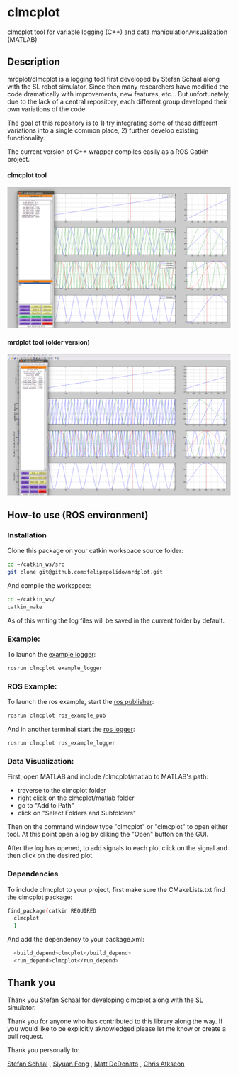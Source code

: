# clmcplot
clmcplot tool for variable logging (C++) and data manipulation/visualization (MATLAB)

## Description 

mrdplot/clmcplot is a logging tool first developed by Stefan Schaal along with the SL robot simulator. Since then many researchers have modified the code dramatically with improvements, new features, etc... But unfortunately, due to the lack of a central repository, each different group developed their own variations of the code.

The goal of this repository is to 1) try integrating some of these different variations into a single common place, 2) further develop existing functionality.

The current version of C++ wrapper compiles easily as a ROS Catkin project.


#### clmcplot tool

![CLMCPLOT](/docs//clmcplot.png?raw=true "clmcplot")

#### mrdplot tool (older version)

![MRDPLOT](/docs//mrdplot.png?raw=true "mrdplot")


## How-to use (ROS environment)


### Installation

Clone this package on your catkin workspace source folder:
```bash
cd ~/catkin_ws/src
git clone git@github.com:felipepolido/mrdplot.git
```
And compile the workspace:
```bash
cd ~/catkin_ws/
catkin_make
```

As of this writing the log files will be saved in the current folder by default.


### Example:
To launch the [example logger](https://github.com/felipepolido/mrdplot/blob/master/example/ExampleLogger.cpp):
```bash
rosrun clmcplot example_logger
```

### ROS Example:

To launch the ros example, start the 
[ros publisher](https://github.com/felipepolido/mrdplot/blob/master/example/RosExamplePublisher.cpp):
```bash
rosrun clmcplot ros_example_pub
```

And in another terminal start the 
[ros logger](https://github.com/felipepolido/mrdplot/blob/master/example/RosExampleLogger.cpp):
```bash
rosrun clmcplot ros_example_logger
```

### Data Visualization:

First, open MATLAB and include /clmcplot/matlab to MATLAB's path:
- traverse to the clmcplot folder
- right click on the clmcplot/matlab folder
- go to "Add to Path"  
- click on "Select Folders and Subfolders" 

Then on the command window type "clmcplot" or "clmcplot" to open either tool.
At this point open a log by cliking the "Open" button on the GUI.

After the log has opened, to add signals to each plot click 
on the signal and then click on the desired plot.

### Dependencies

To include clmcplot to your project, 
first make sure the CMakeLists.txt find the clmcplot package:

```bash
find_package(catkin REQUIRED
  clmcplot
  )
```

And add the dependency to your package.xml:

```bash
  <build_depend>clmcplot</build_depend>
  <run_depend>clmcplot</run_depend>
```



## Thank you 
Thank you Stefan Schaal for developing clmcplot along with the SL simulator.

Thank you for anyone who has contributed to this library along the way. If you would like to be explicitly aknowledged please let me know or create a pull request.

Thank you personally to:

[Stefan Schaal](http://www-clmc.usc.edu/~sschaal/) ,
[Siyuan Feng](https://github.com/siyuanfeng) ,
[Matt DeDonato](https://github.com/mdedonato) , 
[Chris Atkseon](https://github.com/cga-cmu)
